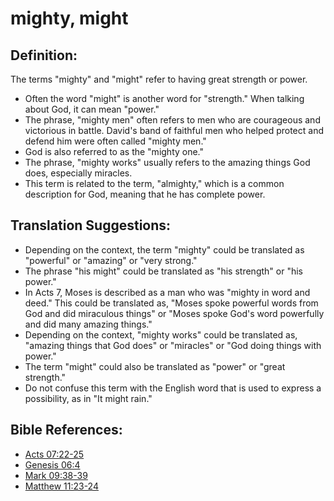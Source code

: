 # mighty, might #

## Definition: ##

The terms "mighty" and "might" refer to having great strength or power.

* Often the word "might" is another word for "strength." When talking about God, it can mean "power."
* The phrase, "mighty men" often refers to men who are courageous and victorious in battle. David's band of faithful men who helped protect and defend him were often called "mighty men."
* God is also referred to as the "mighty one."
* The phrase, "mighty works" usually refers to the amazing things God does, especially miracles.
* This term is related to the term, "almighty," which is a common description for God, meaning that he has complete power.

## Translation Suggestions: ##

* Depending on the context, the term "mighty" could be translated as "powerful" or "amazing" or "very strong."
* The phrase "his might" could be translated as "his strength" or "his power."
* In Acts 7, Moses is described as a man who was "mighty in word and deed." This could be translated as, "Moses spoke powerful words from God and did miraculous things" or "Moses spoke God's word powerfully and did many amazing things."
* Depending on the context, "mighty works" could be translated as, "amazing things that God does" or "miracles" or "God doing things with power."
* The term "might" could also be translated as "power" or "great strength."
* Do not confuse this term with the English word that is used to express a possibility, as in "It might rain."



## Bible References: ##

* [Acts 07:22-25](en/tn/act/help/07/22)
* [Genesis 06:4](en/tn/gen/help/06/04)
* [Mark 09:38-39](en/tn/mrk/help/09/38)
* [Matthew 11:23-24](en/tn/mat/help/11/23)